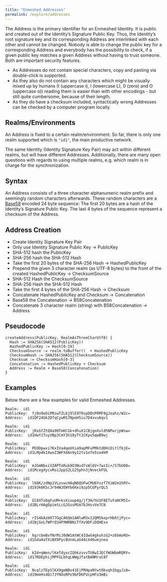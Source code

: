 ```yaml
---
title: "Enmeshed Addresses"
permalink: /explore/addresses
---
```


The Address is the primary identifier for an Enmeshed Identity. It is public and created out of the Identity’s Signature Public Key. Thus, the Identity’s root signature key and its corresponding Address are interlinked with each other and cannot be changed. Nobody is able to change the public key for a corresponding Address and everybody has the possibility to check, if a given public key matches a given Address without having to trust someone. Both are important security features.

-   As Addresses do not contain special characters, copy and pasting via double-click is supported.
-   As they also do not contain any characters which might be visually mixed up by humans (I (uppercase i), l (lowercase L), 0 (zero) and O (uppercase o)) reading them is easier than with other encodings - but still quite cumbersome, because of their length.
-   As they do have a checksum included, syntactically wrong Addresses can be checked by a computer program locally.

## Realms/Environments

An Address is fixed to a certain realm/environment. So far, there is only one realm supported which is `"id1"`, the main productive network.

The same Identity (Identity Signature Key Pair) may act within different realms, but will have different Addresses. Additionally, there are many open questions with regards to using multiple realms, e.g. which realm is in charge for the synchronization.

## Syntax

An Address consists of a three character alphanumeric realm prefix and seemingly random characters afterwards. These random characters are a [Base58](https://en.bitcoinwiki.org/wiki/Base58) encoded 24 byte sequence: The first 20 bytes are a hash of the Identity’s Signature Public Key. The last 4 bytes of the sequence represent a checksum of the Address.

## Address Creation

-   Create Identity Signature Key Pair
-   Only use Identity Signature Public Key → PublicKey
-   SHA-512 hash the PublicKey
-   SHA-256 hash the SHA-512 Hash
-   Take the first 20 bytes of the SHA-256 Hash → HashedPublicKey
-   Prepend the given 3 character realm (as UTF-8 bytes) to the front of the created HashedPublicKey → ChecksumSource
-   SHA-512 Hash the ChecksumSource
-   SHA-256 Hash the SHA-512 Hash
-   Take the first 4 bytes of the SHA-256 Hash → Checksum
-   Concatenate HashedPublicKey and Checksum → Concatenation
-   Base58 the Concatenation → B58Concatenation
-   Concatenate 3 character realm (string) with B58Concatenation → Address

## Pseudocode

```text
createAddress(PublicKey, RealmAsThreeCharUtf8) {
  Hash := SHA256(SHA512(PublicKey))
  HashedPublicKey := Hash[0-19]
  ChecksumSource := realm.toBuffer()  + HashedPublicKey
  ChecksumHash := SHA256(SHA512(ChecksumSource))
  Checksum := ChecksumHash[0-3]
  Concatenation := HashedPublicKey + Checksum
  Address := Realm + Base58(Concatenation)
}
```

## Examples

Below there are a few examples for valid Enmeshed Addresses.

```text
Realm:  id1
PublicKey:  fj0o9eOiPRswTZL6j9lE9TRvpDDnPRMF0gJeahz/W2c=
Address:  id1QF24Gk2DfqCywRS7NpeH5iu7D4xvu6qv1

Realm:  id1
PublicKey:  jRxGfZtQ8a90TmKCGk+dhuX1CBjgoXuldhNPwrjpWsw=
Address:  id1HwY1TuyVBp3CmY3h18yTt1CKyu5qwB9wj

Realm:  id1
PublicKey:  PEODpwvi7KxIVa4qeUXia9apMFvPMktdDHiDitlfbjE=
Address:  id1LMp4k1XwxZ3WFXdAn9y12tv1ofe5so4kM

Realm:  id1
PublicKey:  mJGmNbxiVZAPToRuk9O3NvdfsWl6V+7wzIc+/57bU08=
Address:  id1McegXycvRoiJppS2LG25phn3jNveckFUL

Realm:  id1
PublicKey:  l68K/zdNp1VLoswcHAqN6QUFwCMU6Yvzf7XiW2m1hRY=
Address:  id193k6K5cJr94WJEWYb6Kei8zp5CGPyrQLS

Realm:  id1
PublicKey:  Gl8XTo8qFuUM+ksXixwp4g/jf3H/hU1F8ETuYaHCM5I=
Address:  id1BLrHAgDpimtLcGJGssMSm7bJHsvVe7CN

Realm:  id1
PublicKey:  rIS4kAzHXT7GgCA6Qm1ANlwM3x12QMSkeprHb6tjPyc=
Address:  id1NjGvLfWPrQ34PXWRBNiTfXv9DFiDQHExx

Realm:  id1
PublicKey:  hg/cbeBvfNrMiJ0dW1AtWC4IQwG4gkuhzG2+z6bAoRU=
Address:  id1Gda4aTXiBX9Pyc8UnmLaG44cX46umjnea

Realm:  id1
PublicKey:  kId+qWen/lKeTdyxcIQhkzvvvTU8wIJECfWUWbmRQRY=
Address:  id17RDEphijMPFGLbhqLWWgJfatBANMruC8f

Realm:  id1
PublicKey:  NcqlzTEpSlKX9gmNBv41EjPRHpaNYwt0bxqh1bgyJzA=
Address:  id19meHs4Di7JYNXoRPx9bFD6FUcpHFo3mBi
```
